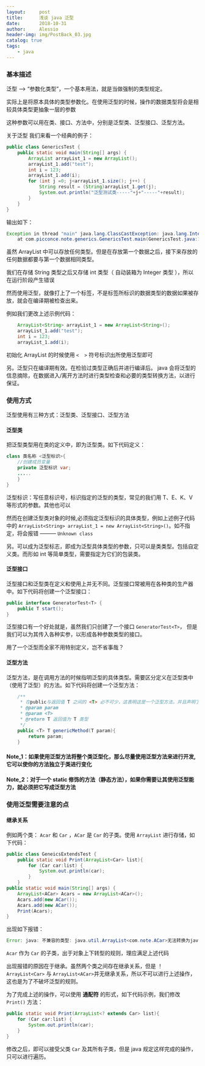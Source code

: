 ```yaml
---
layout:     post
title:      浅谈 java 泛型
date:       2018-10-31
author:     Alessio
header-img: img/PostBack_03.jpg
catalog: true
tags:
    - java
---
```


### 基本描述
泛型 --> “参数化类型”，一个基本用法，就是当做强制的类型规定。

实际上是将原本具体的类型参数化。在使用泛型的时候，操作的数据类型将会是相较具体类型更抽象一层的参数

这种参数可以用在类、接口、方法中，分别是泛型类、泛型接口、泛型方法。

关于泛型 我们来看一个经典的例子：
```java
public class GenericsTest {
    public static void main(String[] args) {
        ArrayList arrayList_1 = new ArrayList();
        arrayList_1.add("test");
        int i = 123;
        arrayList_1.add(i);
        for (int j =0; j<arrayList_1.size(); j++) {
            String result = (String)arrayList_1.get(j);
            System.out.println("泛型测试类-----"+j+"-----"+result);
        }
    }
}

```
输出如下： 

```java
Exception in thread "main" java.lang.ClassCastException: java.lang.Integer cannot be cast to java.lang.String
	at com.picconce.note.generics.GenericsTest.main(GenericsTest.java:19)
```

虽然 ArrayList 中可以存放任何类型。但是在存放第一个数据之后，接下来存放的任何数据都要与第一个数据相同类型。

我们在存储 String 类型之后又存储 int 类型（ 自动装箱为 Integer 类型 ），所以在运行阶段产生错误

然而使用泛型，就像打上了一个标签，不是标签所标识的数据类型的数据如果被存放，就会在编译期被检查出来。

例如我们更改上述示例代码：

```java
    ArrayList<String> arrayList_1 = new ArrayList<String>();
    arrayList_1.add("test");
    int i = 123;
    arrayList_1.add(i);
```
初始化 ArrayList 的时候使用 ` <  > ` 符号标识出所使用泛型即可

另。泛型只在编译期有效。在检验过类型正确后并进行编译后。 java 会将泛型的信息摘除，在数据进入/离开方法时进行类型检查和必要的类型转换方法，以进行保证。

### 使用方式

泛型使用有三种方式：泛型类、泛型接口、泛型方法

#### 泛型类
把泛型类型用在类的定义中，即为泛型类。如下代码定义：
```java
class 类名称 <泛型标识>{
    //创建成员变量
    private 泛型标识 var; 
    .....
    }
}
```

泛型标识：写任意标识号，标识指定的泛型的类型，常见的我们用 T、E、K、V 等形式的参数。其他也可以

然而在创建泛型类对象的时候,必须指定泛型标识的具体类型，例如上述例子代码中的 `ArrayList<String> arrayList_1 = new ArrayList<String>()`。如不指定，将会报错 ——— `Unknown class`

另。可以成为泛型标志，即成为泛型具体类型的参数，只可以是类类型。包括自定义类。而形如 int 等简单类型，需要指定为它们的包装类。

#### 泛型接口
泛型接口和泛型类在定义和使用上并无不同。泛型接口常被用在各种类的生产器中。如下代码将创建一个泛型接口：

```java
public interface GeneratorTest<T> {
    public T start();
}
```

泛型接口有一个好处就是，虽然我们只创建了一个接口 `GeneratorTest<T>`， 但是我们可以为其传入各种实参，以形成各种参数类型的接口。

用了一个泛型而全家不用特别定义，岂不省事哉？

#### 泛型方法

泛型方法，是在调用方法的时候指明泛型的具体类型。需要区分定义在泛型类中（使用了泛型）的方法。如下代码将创建一个泛型方法：

```java
    /**
     * 在public与返回值 T 之间的 <T> 必不可少，这表明这是一个泛型方法，并且声明了一个泛型 T
     * @param param
     * @param <T>
     * @return T 返回值为 T 类型
     */
    public <T> T genericMethod(T param){
        return param;
    }
```
#### Note_1：如果使用泛型方法将整个类泛型化，那么尽量使用泛型方法来进行开发,它可以使你的方法独立于类进行变化
#### Note_2：对于一个 static 修饰的方法（静态方法），如果你需要让其使用泛型能力，就必须把它写成泛型方法

### 使用泛型需要注意的点
#### 继承关系
例如两个类： `Acar` 和 `Car` ，`ACar` 是 `Car` 的子类。使用 `ArrayList` 进行存储，如下代码：
```java
public class GeneicsExtendsTest {
    public static void Print(ArrayList<Car> list){
        for (Car car:list) {
            System.out.println(car);
        }
    }
public static void main(String[] args) {
    ArrayList<ACar> Acars = new ArrayList<ACar>();
    Acars.add(new ACar());
    Acars.add(new ACar());
    Print(Acars);
}
```
出现如下报错：
```java
Error: java: 不兼容的类型: java.util.ArrayList<com.note.ACar>无法转换为java.util.ArrayList<com.note.Car>
```
`Acar` 作为 `Car` 的子类，出于对象上下转型的规则，理应满足上述代码

出现报错的原因在于继承。虽然两个类之间存在继承关系，但是 ！ `ArrayList<Car>` 与 `ArrayList<ACar>`并无继承关系，所以不可以进行上述操作，这也是为了不破坏泛型的规则。

为了完成上述的操作，可以使用 **通配符** 的形式，如下代码示例，我们修改 `Print()` 方法：
```java
public static void Print(ArrayList<? extends Car> list){
    for (Car car:list) {
        System.out.println(car);
    }
}
```
修改之后，即可以接受父类 `Car` 及其所有子类，但是 java 规定这样完成的操怍，只可以进行遍历。